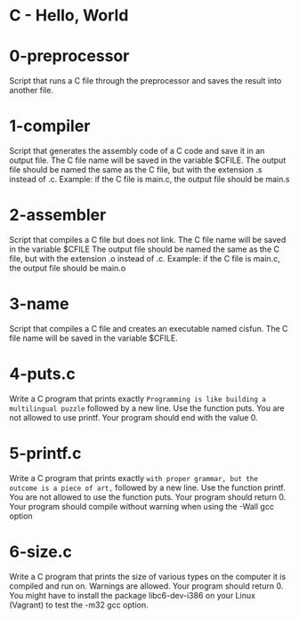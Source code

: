 # C - Hello, World

#
# 0-preprocessor
Script that runs a C file through the preprocessor and saves the result into another file.
# 1-compiler
Script that generates the assembly code of a C code and save it in an output file. The C file name will be saved in the variable $CFILE. The output file should be named the same as the C file, but with the extension .s instead of .c. Example: if the C file is main.c, the output file should be main.s
# 2-assembler
Script that compiles a C file but does not link. The C file name will be saved in the variable $CFILE The output file should be named the same as the C file, but with the extension .o instead of .c. Example: if the C file is main.c, the output file should be main.o
# 3-name
Script that compiles a C file and creates an executable named cisfun. The C file name will be saved in the variable $CFILE.
# 4-puts.c
Write a C program that prints exactly ``Programming is like building a multilingual puzzle`` followed by a new line.
Use the function puts. You are not allowed to use printf. Your program should end with the value 0.

# 5-printf.c
Write a C program that prints exactly ``with proper grammar, but the outcome is a piece of art,`` followed by a new line.
Use the function printf. You are not allowed to use the function puts. Your program should return 0. Your program should compile without warning when using the -Wall gcc option

# 6-size.c
Write a C program that prints the size of various types on the computer it is compiled and run on.
Warnings are allowed. Your program should return 0. You might have to install the package libc6-dev-i386 on your Linux (Vagrant) to test the -m32 gcc option.
